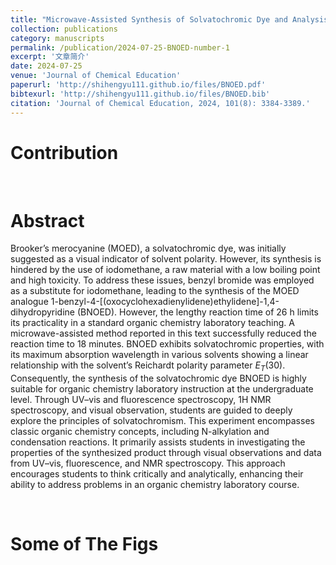 ```yaml
---
title: "Microwave-Assisted Synthesis of Solvatochromic Dye and Analysis of Solvent Polarity in Undergraduate Organic Chemistry Laboratory"
collection: publications
category: manuscripts
permalink: /publication/2024-07-25-BNOED-number-1
excerpt: '文章简介'
date: 2024-07-25
venue: 'Journal of Chemical Education'
paperurl: 'http://shihengyu111.github.io/files/BNOED.pdf'
bibtexurl: 'http://shihengyu111.github.io/files/BNOED.bib'
citation: 'Journal of Chemical Education, 2024, 101(8): 3384-3389.'
---
```



Contribution
======



<br>



Abstract
======
Brooker’s merocyanine (MOED), a solvatochromic dye, was initially suggested as a visual indicator of solvent polarity. However, its synthesis is hindered by the use of iodomethane, a raw material with a low boiling point and high toxicity. To address these issues, benzyl bromide was employed as a substitute for iodomethane, leading to the synthesis of the MOED analogue 1-benzyl-4-[(oxocyclohexadienylidene)ethylidene]-1,4-dihydropyridine (BNOED). However, the lengthy reaction time of 26 h limits its practicality in a standard organic chemistry laboratory teaching. A microwave-assisted method reported in this text successfully reduced the reaction time to 18 minutes. BNOED exhibits solvatochromic properties, with its maximum absorption wavelength in various solvents showing a linear relationship with the solvent’s Reichardt polarity parameter $E_{T}(30)$. Consequently, the synthesis of the solvatochromic dye BNOED is highly suitable for organic chemistry laboratory instruction at the undergraduate level. Through UV–vis and fluorescence spectroscopy, 1H NMR spectroscopy, and visual observation, students are guided to deeply explore the principles of solvatochromism. This experiment encompasses classic organic chemistry concepts, including N-alkylation and condensation reactions. It primarily assists students in investigating the properties of the synthesized product through visual observations and data from UV–vis, fluorescence, and NMR spectroscopy. This approach encourages students to think critically and analytically, enhancing their ability to address problems in an organic chemistry laboratory course.

<br>

Some of The Figs
======





